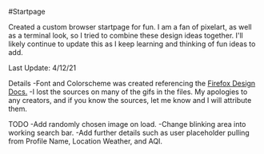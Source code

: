 #Startpage

Created a custom browser startpage for fun. I am a fan of pixelart, as well as a terminal look, so I tried to combine these design ideas together. I'll likely continue to update this as I keep learning and thinking of fun ideas to add.

Last Update: 4/12/21

Details
-Font and Colorscheme was created referencing the [Firefox Design Docs.](https://design.firefox.com/photon/visuals/color.html#red)
-I lost the sources on many of the gifs in the files. My apologies to any creators, and if you know the sources, let me know and I will attribute them.

TODO
-Add randomly chosen image on load.
-Change blinking area into working search bar.
-Add further details such as user placeholder pulling from Profile Name, Location Weather, and AQI.

